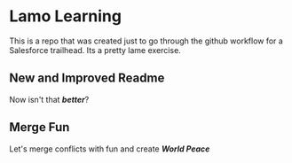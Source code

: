 # Lamo Learning
This is a repo that was created just to go through the github workflow for a Salesforce trailhead. Its a pretty lame exercise.

## New and Improved Readme
Now isn't that ***better***?

## Merge Fun
Let's merge conflicts with fun and create ***World Peace***